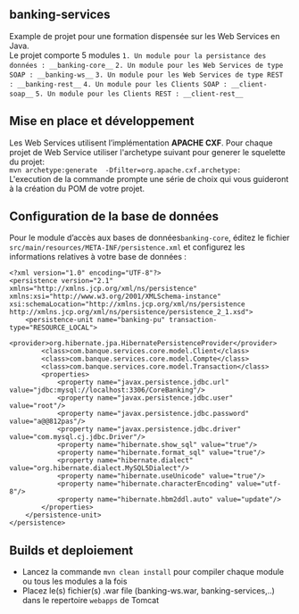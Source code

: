 ## banking-services

Example de projet pour une formation dispensée sur les Web Services en Java.  
Le projet comporte 5 modules
`1. Un module pour la persistance des données : __banking-core__`
`2. Un module pour les Web Services de type SOAP : __banking-ws__`
`3. Un module pour les Web Services de type REST : __banking-rest__`
`4. Un module pour les Clients SOAP : __client-soap__`
`5. Un module pour les Clients REST : __client-rest__`

## Mise en place et développement
Les Web Services utilisent l’implémentation __APACHE CXF__. 
Pour chaque projet de Web Service utiliser l'archetype suivant pour generer le squelette du projet:  
`mvn archetype:generate  -Dfilter=org.apache.cxf.archetype:`  
L'execution de la commande prompte une série de choix qui vous guideront à la création du POM de votre projet. 

## Configuration de la base de données 
Pour le module d’accès aux bases de données`banking-core`, éditez le fichier `src/main/resources/META-INF/persistence.xml` 
et configurez les informations relatives à votre base de données :
```
<?xml version="1.0" encoding="UTF-8"?>
<persistence version="2.1" xmlns="http://xmlns.jcp.org/xml/ns/persistence" xmlns:xsi="http://www.w3.org/2001/XMLSchema-instance" xsi:schemaLocation="http://xmlns.jcp.org/xml/ns/persistence http://xmlns.jcp.org/xml/ns/persistence/persistence_2_1.xsd">
    <persistence-unit name="banking-pu" transaction-type="RESOURCE_LOCAL">
        <provider>org.hibernate.jpa.HibernatePersistenceProvider</provider>
        <class>com.banque.services.core.model.Client</class>
        <class>com.banque.services.core.model.Compte</class>
        <class>com.banque.services.core.model.Transaction</class>
        <properties>
            <property name="javax.persistence.jdbc.url" value="jdbc:mysql://localhost:3306/CoreBanking"/>
            <property name="javax.persistence.jdbc.user" value="root"/>
            <property name="javax.persistence.jdbc.password" value="a@@812pas"/>
            <property name="javax.persistence.jdbc.driver" value="com.mysql.cj.jdbc.Driver"/>
            <property name="hibernate.show_sql" value="true"/>
            <property name="hibernate.format_sql" value="true"/>
            <property name="hibernate.dialect" value="org.hibernate.dialect.MySQL5Dialect"/>
            <property name="hibernate.useUnicode" value="true"/>
            <property name="hibernate.characterEncoding" value="utf-8"/>
            <property name="hibernate.hbm2ddl.auto" value="update"/>
        </properties>
    </persistence-unit>
</persistence>
```
## Builds et deploiement
- Lancez la commande `mvn clean install` pour compiler chaque module ou tous les modules a la fois
- Placez le(s) fichier(s) .war file (banking-ws.war, banking-services,..) dans le repertoire `webapps` de Tomcat
